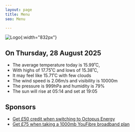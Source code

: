 ```yaml
---
layout: page
title: Menu
seo: Menu

---
```


![Logo](/images/logo.jpg){:width="832px"}

<!-- weather_marker starts -->
## On Thursday, 28 August 2025

- The average temperature today is 15.99˚C,
- With highs of 17.75˚C and lows of 15.38˚C,
- It may feel like 15.71˚C with few clouds
- The wind speed is 2.06m/s and visibility is 10000m
- The pressure is 999hPa and humidity is 79%
- The sun will rise at 05:14 and set at 19:05

<!-- weather_marker ends -->

## Sponsors

- [Get £50 credit when switching to Octopus Energy](https://bit.ly/3oD1nnS)
- [Get £75 when taking a 1000mb YouFibre broadband plan](https://aklam.io/91zWhU?)
